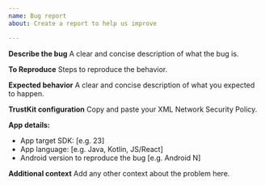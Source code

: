 ```yaml
---
name: Bug report
about: Create a report to help us improve

---
```


**Describe the bug**
A clear and concise description of what the bug is.

**To Reproduce**
Steps to reproduce the behavior.

**Expected behavior**
A clear and concise description of what you expected to happen.

**TrustKit configuration**
Copy and paste your XML Network Security Policy.

**App details:**
 - App target SDK: [e.g. 23]
 - App language: [e.g. Java, Kotlin, JS/React] 
 - Android version to reproduce the bug [e.g. Android N]

**Additional context**
Add any other context about the problem here.
